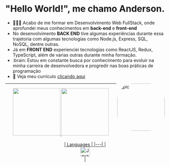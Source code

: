 <div align='center'>
  <h1>"Hello World!", me chamo Anderson.</h1>
</div>
<div>
  <ul>
    <li>👨🏽‍💻 Acabo de me formar em Desenvolvimento Web FullStack, onde aprofundei meus conhecimentos em <b>back-end</b> e <b>front-end</b></li>
    <li>No desenvolvimento <b>BACK END</b> tive algumas experiências durante essa trajetoria com algumas tecnologias como Node.js, Express, SQL, NoSQL, dentre outras. </li>
    <li>Já em <b>FRONT END</b> experienciei tecnologias como ReactJS, Redux, TypeScript, além de varias outras durante minha formação. </li>
    <li>:brain: Estou em constante busca por conhecimento para evoluir na minha carreira de desenvolvedora e 
  progredir nas boas práticas de programação</li>
    <li>📝 Veja meu currículo <a href="#" target="_blank">clicando aqui</a></li>
  </ul>
  <img align="right" alt="pic" height="150" style="border-radius:50px;" src="https://forums.minecraftforge.net/uploads/monthly_2017_02/o5c6TIN.thumb.gif.267d193520c6b456b361c62a2e66848c.gif?width=676&height=676">
</div>
<hr>
<!-- Quadro status  -->
<div align="center">
  <a href="https://github.com/Andersonp-Silva25">
  <img height="150em" src="https://github-readme-stats.vercel.app/api?username=Andersonp-Silva25&show_icons=true&theme=tokyonight&include_all_commits=true&count_private=true"/>
  <img height="150em" src="https://github-readme-stats.vercel.app/api/top-langs/?username=Andersonp-Silva25&layout=compact&langs_count=7&theme=tokyonight"/>
</div>
<!-- Skills  -->
<div style="display: inline_block"><br>
  
</div>
<div align='center'>
  | Languages  |
  |---|
  |<div align="center"><img src="./imgs/js.svg" width="30" height="30" alt="JavaScript"/></div>|
</div>
  <!-- Redes sociais  -->
<div> 
 
</div>
